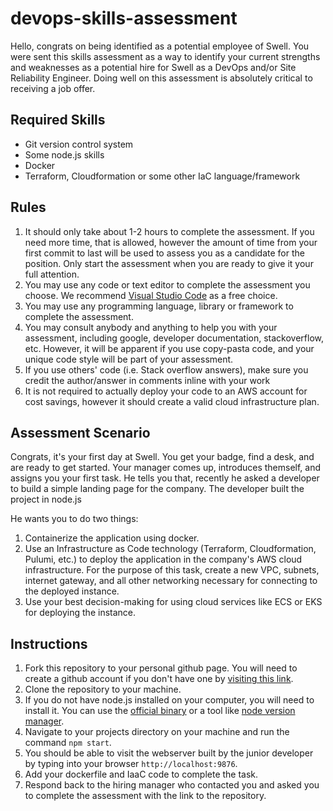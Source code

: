 # devops-skills-assessment
Hello, congrats on being identified as a potential employee of Swell. You were sent this skills assessment as a way to identify your current strengths and weaknesses as a potential hire for Swell as a DevOps and/or Site Reliability Engineer. Doing well on this assessment is absolutely critical to receiving a job offer.

## Required Skills
- Git version control system
- Some node.js skills
- Docker
- Terraform, Cloudformation or some other IaC language/framework

## Rules
1. It should only take about 1-2 hours to complete the assessment. If you need more time, that is allowed, however the amount of time from your first commit to last will be used to assess you as a candidate for the position. Only start the assessment when you are ready to give it your full attention.
2. You may use any code or text editor to complete the assessment you choose. We recommend [Visual Studio Code](https://code.visualstudio.com/) as a free choice.
3. You may use any programming language, library or framework to complete the assessment.
4. You may consult anybody and anything to help you with your assessment, including google, developer documentation, stackoverflow, etc. However, it will be apparent if you use copy-pasta code, and your unique code style will be part of your assessment.
5. If you use others' code (i.e. Stack overflow answers), make sure you credit the author/answer in comments inline with your work
6. It is not required to actually deploy your code to an AWS account for cost savings, however it should create a valid cloud infrastructure plan.

## Assessment Scenario
Congrats, it's your first day at Swell. You get your badge, find a desk, and are ready to get started. Your manager comes up, introduces themself, and assigns you your first task. He tells you that, recently he asked a developer to build a simple landing page for the company. The developer built the project in node.js

He wants you to do two things:
1. Containerize the application using docker.
2. Use an Infrastructure as Code technology (Terraform, Cloudformation, Pulumi, etc.) to deploy the application in the company's AWS cloud infrastructure. For the purpose of this task, create a new VPC, subnets, internet gateway, and all other networking necessary for connecting to the deployed instance.
3. Use your best decision-making for using cloud services like ECS or EKS for deploying the instance.

## Instructions
1. Fork this repository to your personal github page. You will need to create a github account if you don't have one by [visiting this link](https://github.com/signup?ref_cta=Sign+up&ref_loc=header+logged+out&ref_page=%2F&source=header-home).
2. Clone the repository to your machine.
3. If you do not have node.js installed on your computer, you will need to install it. You can use the [official binary](https://nodejs.org/en/) or a tool like [node version manager](https://github.com/nvm-sh/nvm).
4. Navigate to your projects directory on your machine and run the command `npm start`.
5. You should be able to visit the webserver built by the junior developer by typing into your browser `http://localhost:9876`.
6. Add your dockerfile and IaaC code to complete the task. 
8. Respond back to the hiring manager who contacted you and asked you to complete the assessment with the link to the repository.
